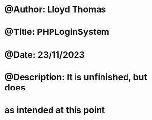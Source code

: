 # @Author: Lloyd Thomas
# @Title: PHPLoginSystem
# @Date: 23/11/2023
# @Description: It is unfinished, but does 
# as intended at this point
